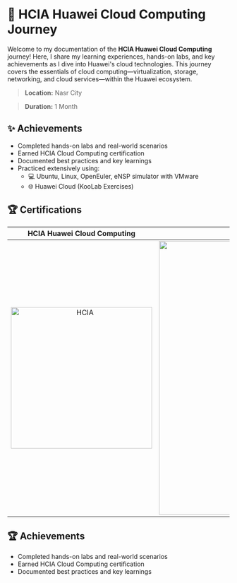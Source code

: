 # 🚀 HCIA Huawei Cloud Computing Journey

Welcome to my documentation of the **HCIA Huawei Cloud Computing** journey! Here, I share my learning experiences, hands-on labs, and key achievements as I dive into Huawei's cloud technologies. This journey covers the essentials of cloud computing—virtualization, storage, networking, and cloud services—within the Huawei ecosystem.

> **Location:** Nasr City

> **Duration:** 1 Month


## ✨ Achievements

- Completed hands-on labs and real-world scenarios  
- Earned HCIA Cloud Computing certification  
- Documented best practices and key learnings  
- Practiced extensively using:  
    - 💻 Ubuntu, Linux, OpenEuler, eNSP simulator with VMware  
    - 🌐 Huawei Cloud (KooLab Exercises)


## 🏆 Certifications
<table>
    <thead>
        <tr>
            <th>HCIA Huawei Cloud Computing</th>
            <th>My Score at Exam</th>
        </tr>
    </thead>
    <tbody>
        <tr>
            <td align="center">
                <img src="https://github.com/user-attachments/assets/891d88f6-b58c-4f74-a24b-85bdb8d47d90" alt="HCIA" width="320"/>
            </td>
            <td align="center">
                <img src="https://github.com/user-attachments/assets/3e7b44df-d000-420c-886c-915814cc1d23" alt="degree" width="620"/>
            </td>
        </tr>
    </tbody>
</table>

## 🏆 Achievements

- Completed hands-on labs and real-world scenarios
- Earned HCIA Cloud Computing certification
- Documented best practices and key learnings
